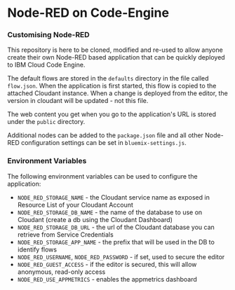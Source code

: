 Node-RED on Code-Engine
====================================

### Customising Node-RED

This repository is here to be cloned, modified and re-used to allow anyone create
their own Node-RED based application that can be quickly deployed to IBM Cloud Code Engine.

The default flows are stored in the `defaults` directory in the file called `flow.json`.
When the application is first started, this flow is copied to the attached Cloudant
instance. When a change is deployed from the editor, the version in cloudant will
be updated - not this file.

The web content you get when you go to the application's URL is stored under the
`public` directory.

Additional nodes can be added to the `package.json` file and all other Node-RED
configuration settings can be set in `bluemix-settings.js`.

### Environment Variables

The following environment variables can be used to configure the application:

 - `NODE_RED_STORAGE_NAME` - the Cloudant service name as exposed in Resource List of your Cloudant Account
 - `NODE_RED_STORAGE_DB_NAME` - the name of the database to use on Cloudant (create a db using the Cloudant Dashboard)
 - `NODE_RED_STORAGE_DB_URL` - the url of the Cloudant database you can retrieve from Service Credentials
 - `NODE_RED_STORAGE_APP_NAME` - the prefix that will be used in the DB to identify flows
 - `NODE_RED_USERNAME`, `NODE_RED_PASSWORD` - if set, used to secure the editor
 - `NODE_RED_GUEST_ACCESS` - if the editor is secured, this will allow anonymous,
    read-only access
 - `NODE_RED_USE_APPMETRICS` - enables the appmetrics dashboard
